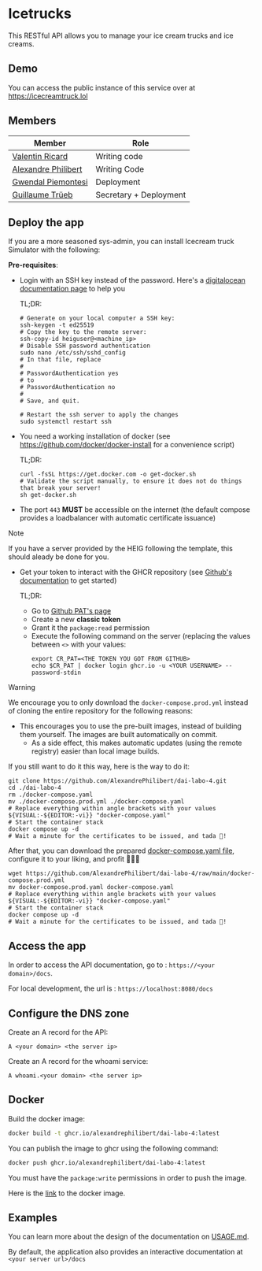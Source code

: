 # Icetrucks

This RESTful API allows you to manage your ice cream trucks and ice creams.

## Demo

You can access the public instance of this service over at https://icecreamtruck.lol

## Members

| Member | Role |
|--------------------------------------------------------------|------------------------|
| [Valentin Ricard](https://github.com/valentin-ricard)        | Writing code           |
| [Alexandre Philibert](https://github.com/AlexandrePhilibert) | Writing Code           |
| [Gwendal Piemontesi](https://github.com/gwendalpiemonte/)    | Deployment             |
| [Guillaume Trüeb](https://github.com/truebguillaume/)        | Secretary + Deployment |

## Deploy the app

If you are a more seasoned sys-admin, you can install Icecream truck Simulator with the following:

**Pre-requisites**:
- Login with an SSH key instead of the password. Here's a [digitalocean documentation page](https://www.digitalocean.com/community/tutorials/how-to-set-up-ssh-keys-on-debian-11) to help you
  
  TL;DR:
  ```shell
  # Generate on your local computer a SSH key:
  ssh-keygen -t ed25519
  # Copy the key to the remote server:
  ssh-copy-id heiguser@<machine_ip>
  # Disable SSH password authentication
  sudo nano /etc/ssh/sshd_config
  # In that file, replace 
  # 
  # PasswordAuthentication yes
  # to 
  # PasswordAuthentication no
  # 
  # Save, and quit.
  
  # Restart the ssh server to apply the changes
  sudo systemctl restart ssh
  ```
- You need a working installation of docker (see https://github.com/docker/docker-install for a convenience script)
  
  TL;DR:
  ```shell
  curl -fsSL https://get.docker.com -o get-docker.sh
  # Validate the script manually, to ensure it does not do things that break your server!
  sh get-docker.sh
  ```
- The port `443` **MUST** be accessible on the internet
  (the default compose provides a loadbalancer with automatic certificate issuance)
> [!NOTE]
> If you have a server provided by the HEIG following the template, this should aleady be done for you.
- Get your token to interact with the GHCR repository
  (see [Github's documentation](https://docs.github.com/en/packages/working-with-a-github-packages-registry/working-with-the-container-registry#authenticating-to-the-container-registry)
  to get started)
  
  TL;DR:
  - Go to [Github PAT's page](https://github.com/settings/tokens)
  - Create a new **classic token**
  - Grant it the `package:read` permission
  - Execute the following command on the server (replacing the values between `<>` with your values:
    ```shell
    export CR_PAT=<THE TOKEN YOU GOT FROM GITHUB>
    echo $CR_PAT | docker login ghcr.io -u <YOUR USERNAME> --password-stdin
    ```

> [!WARNING]
> We encourage you to only download the `docker-compose.prod.yml` instead of cloning the entire repository for the following reasons:
> - This encourages you to use the pre-built images, instead of building them yourself. The images are built automatically on commit.
>   - As a side effect, this makes automatic updates (using the remote registry) easier than local image builds.
> 
> If you still want to do it this way, here is the way to do it:
> ```shell
> git clone https://github.com/AlexandrePhilibert/dai-labo-4.git
> cd ./dai-labo-4
> rm ./docker-compose.yaml
> mv ./docker-compose.prod.yml ./docker-compose.yaml
> # Replace everything within angle brackets with your values
> ${VISUAL:-${EDITOR:-vi}} "docker-compose.yaml"
> # Start the container stack
> docker compose up -d
> # Wait a minute for the certificates to be issued, and tada 🎉!
> ```

After that, you can download the prepared [docker-compose.yaml file](./docker-compose.yaml),
configure it to your liking, and profit 💸💸💸
```shell
wget https://github.com/AlexandrePhilibert/dai-labo-4/raw/main/docker-compose.prod.yml
mv docker-compose.prod.yaml docker-compose.yaml
# Replace everything within angle brackets with your values
${VISUAL:-${EDITOR:-vi}} "docker-compose.yaml"
# Start the container stack
docker compose up -d
# Wait a minute for the certificates to be issued, and tada 🎉!
```

## Access the app

In order to access the API documentation, go to : `https://<your domain>/docs`.

For local development, the url is : `https://localhost:8080/docs`

## Configure the DNS zone

Create an A record for the API:

```
A <your domain> <the server ip>
```

Create an A record for the whoami service:

```
A whoami.<your domain> <the server ip>
```

## Docker

Build the docker image:

```sh
docker build -t ghcr.io/alexandrephilibert/dai-labo-4:latest
``` 

You can publish the image to ghcr using the following command:

```sh
docker push ghcr.io/alexandrephilibert/dai-labo-4:latest
```

You must have the `package:write` permissions in order to push the image.

Here is the [link](https://github.com/AlexandrePhilibert/dai-labo-4/pkgs/container/dai-labo-4) to the docker image.

## Examples

You can learn more about the design of the documentation on [USAGE.md](USAGE.md).

By default, the application also provides an interactive documentation at `<your server url>/docs`
